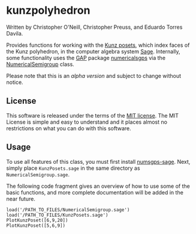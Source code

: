 # kunzpolyhedron
Written by Christopher O'Neill, Christopher Preuss, and Eduardo Torres Davila.  

Provides functions for working with the [Kunz posets](https://arxiv.org/abs/1912.03741), which index faces of the Kunz polyhedron, in the computer algebra system [Sage](http://sagemath.org/).  Internally, some functionality uses the [GAP](http://www.gap-system.org/) package [numericalsgps](http://www.gap-system.org/Packages/numericalsgps.html) via the [NumericalSemigroup](https://github.com/coneill-math/numsgps-sage) class.  

Please note that this is an *alpha version* and subject to change without notice.  

## License
This software is released under the terms of the [MIT license](https://tldrlegal.com/license/mit-license).  The MIT License is simple and easy to understand and it places almost no restrictions on what you can do with this software.

## Usage
To use all features of this class, you must first install [numsgps-sage](https://github.com/coneill-math/numsgps-sage).  Next, simply place `KunzPosets.sage` in the same directory as `NumericalSemigroup.sage`.  

The following code fragment gives an overview of how to use some of the basic functions, and more complete documentation will be added in the near future.

	load('/PATH_TO_FILES/NumericalSemigroup.sage')
	load('/PATH_TO_FILES/KunzPosets.sage')
	PlotKunzPoset([6,9,20])
	PlotKunzPoset([5,6,9])

